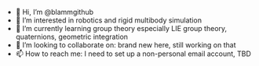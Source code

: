- 👋 Hi, I’m @blammgithub
- 👀 I’m interested in robotics and rigid multibody simulation
- 🌱 I’m currently learning group theory especially LIE group theory, quaternions, geometric integration
- 💞️ I’m looking to collaborate on: brand new here, still working on that
- 📫 How to reach me: I need to set up a non-personal email account, TBD

<!---
blammgithub/blammgithub is a ✨ special ✨ repository because its `README.md` (this file) appears on your GitHub profile.
You can click the Preview link to take a look at your changes.
--->
